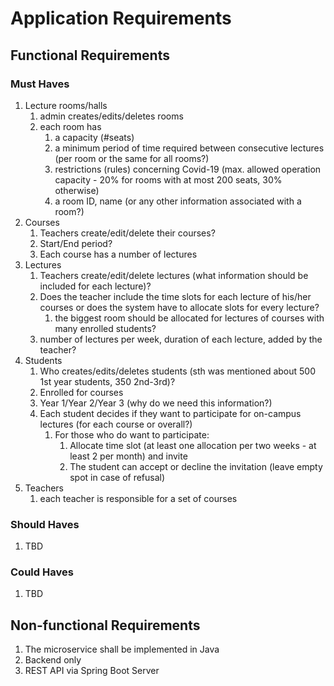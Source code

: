 # Application Requirements

## Functional Requirements

### Must Haves

1. Lecture rooms/halls
    1. admin creates/edits/deletes rooms
    2. each room has
        1. a capacity (#seats)
        2. a minimum period of time required between consecutive lectures (per room or the same for all rooms?)
        3. restrictions (rules) concerning Covid-19 (max. allowed operation capacity - 20% for rooms with at most 200 seats, 30% otherwise)
        4. a room ID, name (or any other information associated with a room?)
2. Courses
    1. Teachers create/edit/delete their courses?
    2. Start/End period?
    3. Each course has a number of lectures
3. Lectures
    1. Teachers create/edit/delete lectures (what information should be included for each lecture)?
    2. Does the teacher include the time slots for each lecture of his/her courses or does the system have to allocate slots for every lecture?
        1. the biggest room should be allocated for lectures of courses with many enrolled students?
    3. number of lectures per week, duration of each lecture, added by the teacher?
4. Students
    1. Who creates/edits/deletes students (sth was mentioned about 500 1st year students, 350 2nd-3rd)?
    2. Enrolled for courses
    3. Year 1/Year 2/Year 3 (why do we need this information?)
    4. Each student decides if they want to participate for on-campus lectures (for each course or overall?)
        1. For those who do want to participate:
            1. Allocate time slot (at least one allocation per two weeks - at least 2 per month) and invite
            2. The student can accept or decline the invitation (leave empty spot in case of refusal)
5. Teachers
    1. each teacher is responsible for a set of courses

### Should Haves

1. TBD

### Could Haves

1. TBD

## Non-functional Requirements

1. The microservice shall be implemented in Java
2. Backend only
3. REST API via Spring Boot Server
